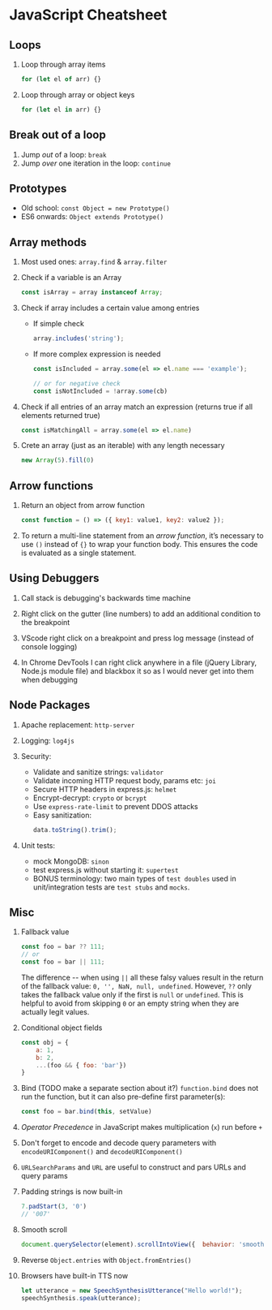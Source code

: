 # JavaScript Cheatsheet

## Loops

1. Loop through array items
    ```js
    for (let el of arr) {}
    ```

1. Loop through array or object keys
    ```js
    for (let el in arr) {}
    ```


## Break out of a loop

1. Jump <em>out</em> of a loop: `break`
1. Jump <em>over</em> one iteration in the loop: `continue`


## Prototypes

- Old school: `const Object = new Prototype()`
- ES6 onwards: `Object extends Prototype()`


## Array methods

1. Most used ones: `array.find` & `array.filter`

1. Check if a variable is an Array
    ```js
    const isArray = array instanceof Array;
    ```

1. Check if array includes a certain value among entries
    
    - If simple check
        ```js
        array.includes('string');
        ```

    - If more complex expression is needed
        ```js
        const isIncluded = array.some(el => el.name === 'example');

        // or for negative check
        const isNotIncluded = !array.some(cb)
        ```

1. Check if all entries of an array match an expression (returns true if all elements returned true)

    ```js
    const isMatchingAll = array.some(el => el.name)
    ```

1. Crete an array (just as an iterable) with any length necessary
    ```js
    new Array(5).fill(0)
    ```

## Arrow functions
1. Return an object from arrow function
    ```js
    const function = () => ({ key1: value1, key2: value2 });
    ```

1. To return a multi-line statement from an <em>arrow function</em>, it’s necessary to use `()` instead of `{}` to wrap your function body. This ensures the code is evaluated as a single statement.

## Using Debuggers

1. Call stack is debugging's backwards time machine

1. Right click on the gutter (line numbers) to add an additional condition to the breakpoint

1. VScode right click on a breakpoint and press log message (instead of console logging)

1. In Chrome DevTools I can right click anywhere in a file (jQuery Library, Node.js module file) and blackbox it so as I would never get into them when debugging


## Node Packages

1. Apache replacement: `http-server`

1. Logging: `log4js`

1. Security:
    - Validate and sanitize strings: `validator`
    - Validate incoming HTTP request body, params etc: `joi`
    - Secure HTTP headers in express.js: `helmet`
    - Encrypt-decrypt: `crypto` or `bcrypt`
    - Use `express-rate-limit` to prevent DDOS attacks 
    - Easy sanitization:
        ```js
        data.toString().trim();
        ```

1. Unit tests:
    - mock MongoDB: `sinon`
    - test express.js without starting it: `supertest`
    - BONUS terminology: two main types of `test doubles` used in unit/integration tests are `test stubs` and `mocks`.

## Misc

1. Fallback value
    ```js
    const foo = bar ?? 111;
    // or
    const foo = bar || 111;
    ```
    
    The difference -- when using `||` all these falsy values result in the return of the fallback value: `0, '', NaN, null, undefined`. However, `??` only takes the fallback value only if the first is  `null` or `undefined`. This is helpful to avoid from skipping `0` or an empty string when they are actually legit values.  

1. Conditional object fields
    ```js
    const obj = {
        a: 1,
        b: 2,
        ...(foo && { foo: 'bar'})
    }
    ```

1. Bind (TODO make a separate section about it?)
    `function.bind` does not run the function, but it can also pre-define first parameter(s):
    ```js
    const foo = bar.bind(this, setValue)
    ```

1. <em>Operator Precedence</em> in JavaScript makes multiplication (`x`) run before `+`

1. Don't forget to encode and decode query parameters with `encodeURIComponent()` and `decodeURIComponent()`

1. `URLSearchParams` and `URL` are useful to construct and pars URLs and query params

1. Padding strings is now built-in
    ```js
    7.padStart(3, '0')
    // '007'
    ```

1. Smooth scroll
    ```js
    document.querySelector(element).scrollIntoView({  behavior: 'smooth' });
    ```

1. Reverse `Object.entries` with `Object.fromEntries()`

1. Browsers have built-in TTS now
    ```js
    let utterance = new SpeechSynthesisUtterance("Hello world!");
    speechSynthesis.speak(utterance);
    ```
